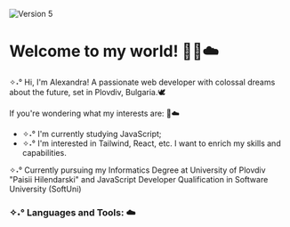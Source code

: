 ![Version 5](https://github.com/AllexandraWEB/AllexandraWEB/assets/132084537/dd7d790c-b7d2-45c2-a717-cb937d6230e0)
# Welcome to my world! 📜📔☁️

✧˖° Hi, I'm Alexandra! A passionate web developer with colossal dreams about the future, set in Plovdiv, Bulgaria.🕊️

If you're wondering what my interests are: 🦢☁️
* ✧˖° I'm currently studying JavaScript;
* ✧˖° I'm interested in Tailwind, React, etc. I want to enrich my skills and capabilities.

✧˖° Currently pursuing my Informatics Degree at University of Plovdiv "Paisii Hilendarski" and JavaScript Developer Qualification in Software University (SoftUni)

<h3 align="left">✧˖° Languages and Tools: ☁️</h3>
<p align="left"> <a href="https://skillicons.dev/icons?i=js,html,css" target="_blank" rel="noreferrer"> </p> 


